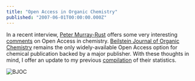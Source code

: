 ```yaml
---
title: "Open Access in Organic Chemistry"
published: "2007-06-01T00:00:00.000Z"
---
```


In a recent interview, [Peter Murray-Rust](http://wwmm.ch.cam.ac.uk/blogs/murrayrust/?p=348) offers some very interesting [comments](http://blogs.talis.com/nodalities/2007/05/peter_murrayrust_talks_with_ta.php) on Open Access in chemistry. [Beilstein Journal of Organic Chemistry](http://bjoc.beilstein-journals.org/) remains the only widely-available Open Access option for chemical publication backed by a major publisher. With these thoughts in mind, I offer an update to my previous [compilation](/articles/2006/11/16/electric-cars-and-open-access) of their statistics.

![BJOC](/images/posts/20070601/bjoc_small.png "BJOC")
